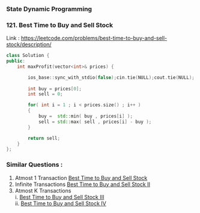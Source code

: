 ### State Dynamic Programming


### 121. Best Time to Buy and Sell Stock
Link : https://leetcode.com/problems/best-time-to-buy-and-sell-stock/description/

```cpp
class Solution {
public:
    int maxProfit(vector<int>& prices) {

        ios_base::sync_with_stdio(false);cin.tie(NULL);cout.tie(NULL);
        
        int buy = prices[0]; 
        int sell = 0;

        for( int i = 1 ; i < prices.size() ; i++ )
        {
            buy =  std::min( buy , prices[i] );
            sell = std::max( sell , prices[i] - buy );
        }

        return sell;
    }
};
```

### Similar Questions :

1. Atmost 1 Transaction [Best Time to Buy and Sell Stock](https://leetcode.com/problems/best-time-to-buy-and-sell-stock/) 
2. Infinite Transactions [Best Time to Buy and Sell Stock II](https://leetcode.com/problems/best-time-to-buy-and-sell-stock-ii/) 
3. Atmost K Transactions  
    i. [Best Time to Buy and Sell Stock III](https://leetcode.com/problems/best-time-to-buy-and-sell-stock-iii/)   
    ii. [Best Time to Buy and Sell Stock IV](https://leetcode.com/problems/best-time-to-buy-and-sell-stock-iv/) 


